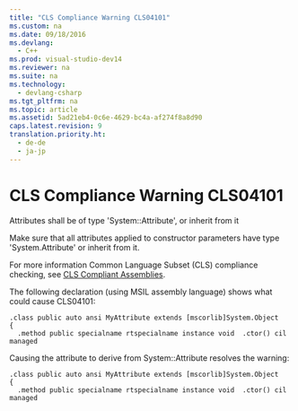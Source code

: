 ```yaml
---
title: "CLS Compliance Warning CLS04101"
ms.custom: na
ms.date: 09/18/2016
ms.devlang: 
  - C++
ms.prod: visual-studio-dev14
ms.reviewer: na
ms.suite: na
ms.technology: 
  - devlang-csharp
ms.tgt_pltfrm: na
ms.topic: article
ms.assetid: 5ad21eb4-0c6e-4629-bc4a-af274f8a8d90
caps.latest.revision: 9
translation.priority.ht: 
  - de-de
  - ja-jp
---
```

# CLS Compliance Warning CLS04101
Attributes shall be of type 'System::Attribute', or inherit from it  
  
 Make sure that all attributes applied to constructor parameters have type 'System.Attribute' or inherit from it.  
  
 For more information Common Language Subset (CLS) compliance checking, see [CLS Compliant Assemblies](assetId:///3320b57e-ea55-4697-a17d-f509a36a3c93).  
  
 The following declaration (using MSIL assembly language) shows what could cause CLS04101:  
  
```  
.class public auto ansi MyAttribute extends [mscorlib]System.Object  
{  
  .method public specialname rtspecialname instance void  .ctor() cil managed  
```  
  
 Causing the attribute to derive from System::Attribute resolves the warning:  
  
```  
.class public auto ansi MyAttribute extends [mscorlib]System.Object  
{  
  .method public specialname rtspecialname instance void  .ctor() cil managed  
```